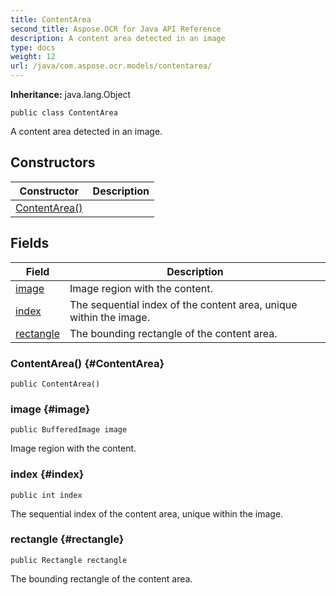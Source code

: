 ```yaml
---
title: ContentArea
second_title: Aspose.OCR for Java API Reference
description: A content area detected in an image
type: docs
weight: 12
url: /java/com.aspose.ocr.models/contentarea/
---
```


**Inheritance:**
java.lang.Object
```
public class ContentArea
```

A content area detected in an image.
## Constructors

| Constructor | Description |
| --- | --- |
| [ContentArea()](#ContentArea) |  |
## Fields

| Field | Description |
| --- | --- |
| [image](#image) | Image region with the content. |
| [index](#index) | The sequential index of the content area, unique within the image. |
| [rectangle](#rectangle) | The bounding rectangle of the content area. |

### ContentArea() {#ContentArea}
```
public ContentArea()
```


### image {#image}
```
public BufferedImage image
```


Image region with the content.

### index {#index}
```
public int index
```


The sequential index of the content area, unique within the image.

### rectangle {#rectangle}
```
public Rectangle rectangle
```


The bounding rectangle of the content area.

